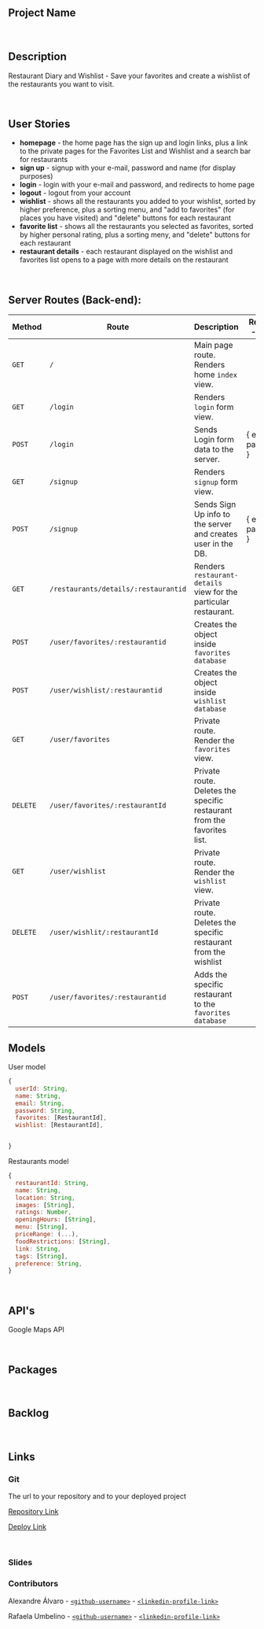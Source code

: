 ## Project Name

<br>

## Description

Restaurant Diary and Wishlist - Save your favorites and create a wishlist of the restaurants you want to visit.

<br>

## User Stories

- **homepage** - the home page has the sign up and login links, plus a link to the private pages for the Favorites List and Wishlist and a search bar for restaurants
- **sign up** - signup with your e-mail, password and name (for display purposes)
- **login** - login with your e-mail and password, and redirects to home page
- **logout** - logout from your account
- **wishlist** - shows all the restaurants you added to your wishlist, sorted by higher preference, plus a sorting menu, and "add to favorites" (for places you have visited) and "delete" buttons for each restaurant
- **favorite list** - shows all the restaurants you selected as favorites, sorted by higher personal rating, plus a sorting meny, and "delete" buttons for each restaurant
- **restaurant details** - each restaurant displayed on the wishlist and favorites list opens to a page with more details on the restaurant

<br>

## Server Routes (Back-end):

| **Method** | **Route** | **Description**                                              | Request - Body      |
| ---------- | --------- | ------------------------------------------------------------ | ------------------- |
| `GET`      | `/`       | Main page route. Renders home `index` view.                  |                     |
| `GET`      | `/login`  | Renders `login` form view.                                   |                     |
| `POST`     | `/login`  | Sends Login form data to the server.                         | { email, password } |
| `GET`      | `/signup` | Renders `signup` form view.                                  |                     |
| `POST`     | `/signup` | Sends Sign Up info to the server and creates user in the DB. | { email, password } |
| `GET`      | `/restaurants/details/:restaurantid` | Renders `restaurant-details` view for the particular restaurant. |
| `POST`     | `/user/favorites/:restaurantid`      |Creates the object inside `favorites database` |
| `POST`     | `/user/wishlist/:restaurantid`       | Creates the object inside `wishlist database` |
| `GET`      | `/user/favorites` | Private route. Render the `favorites` view. |
| `DELETE`   | `/user/favorites/:restaurantId` | Private route. Deletes the specific restaurant from the favorites list. |
| `GET`      | `/user/wishlist` | Private route. Render the `wishlist` view. |
| `DELETE`   | `/user/wishlit/:restaurantId` | Private route. Deletes the specific restaurant from the wishlist |
| `POST`     | `/user/favorites/:restaurantid` |Adds the specific restaurant to the `favorites database` |  

## Models

User model

```javascript
{
  userId: String,
  name: String,
  email: String,
  password: String,
  favorites: [RestaurantId],
  wishlist: [RestaurantId],


}

```

Restaurants model

```javascript
{
  restaurantId: String,
  name: String,
  location: String,
  images: [String],
  ratings: Number,
  openingHours: [String],
  menu: [String],
  priceRange: (...),
  foodRestrictions: [String],
  link: String,
  tags: [String],
  preference: String,
}

```

<br>

## API's

Google Maps API

<br>

## Packages

<br>

## Backlog

<br>

## Links

### Git

The url to your repository and to your deployed project

[Repository Link](https://github.com/RafaelaUmbelino/Project_2_Jan23)

[Deploy Link]()

<br>

### Slides

### Contributors

Alexandre Álvaro - [`<github-username>`](https://github.com/AleAlvo) - [`<linkedin-profile-link>`](https://www.linkedin.com/in/alexandre-alvaro/)

Rafaela Umbelino - [`<github-username>`](https://github.com/RafaelaUmbelino) - [`<linkedin-profile-link>`](https://www.linkedin.com/in/rafaela-umbelino/)
